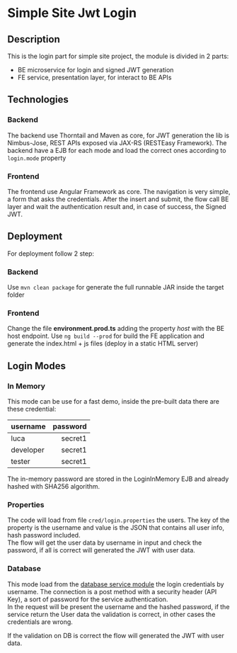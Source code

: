 # Simple Site Jwt Login

## Description

This is the login part for simple site project, the module is divided in 2 parts:
 - BE microservice for login and signed JWT generation 
 - FE service, presentation layer, for interact to BE APIs
 
## Technologies
 
### Backend
The backend use Thorntail and Maven as core, for JWT generation the lib is Nimbus-Jose, REST APIs exposed via JAX-RS (RESTEasy Framework).
The backend have a EJB for each mode and load the correct ones according to `login.mode` property

### Frontend
The frontend use Angular Framework as core.
The navigation is very simple, a form that asks the credentials. After the insert and submit, the flow call BE layer and wait the authentication result and, in case of success, the Signed JWT. 

## Deployment

For deployment follow 2 step:
### Backend
Use `mvn clean package` for generate the full runnable JAR inside the target folder

### Frontend
Change the file **environment.prod.ts** adding the property *host* with the BE host endpoint.
Use `ng build --prod` for build the FE application and generate the index.html + js files (deploy in a static HTML server)

## Login Modes

### In Memory
This mode can be use for a fast demo, inside the pre-built data there are these credential:

 | username | password |
 |  :----   |   ----:  |
 | luca     | secret1  |
 | developer| secret1  |
 | tester   | secret1  |

The in-memory password are stored in the LoginInMemory EJB and already hashed with SHA256 algorithm.

### Properties
The code will load from file `cred/login.properties` the users. The key of the property is the username and value is the JSON that contains all user info, hash password included.<br>
The flow will get the user data by username in input and check the password, if all is correct will generated the JWT with user data.

### Database
This mode load from the [database service module](https://github.com/Martins96/simple-site-database-manager) the login credentials by username. The connection is a post method with a security header (API Key), a sort of password for the service authentication.<br>
In the request will be present the username and the hashed password, if the service return the User data the validation is correct, in other cases the credentials are wrong.

If the validation on DB is correct the flow will generated the JWT with user data.